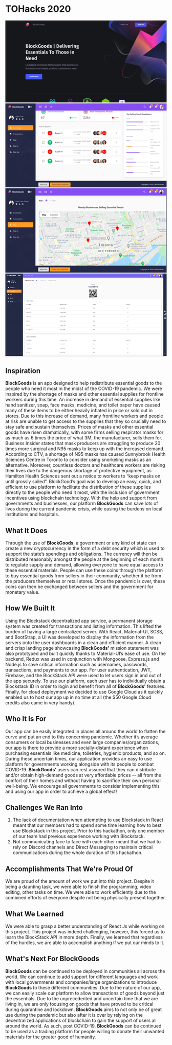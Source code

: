 # TOHacks 2020

![App Demo](demo/landing.png)
![App Demo](demo/customer-dashboard.png)
![App Demo](demo/maps.png)
![App Demo](demo/transactions.png)

## Inspiration
**BlockGoods** is an app designed to help redistribute essential goods to the people who need it most in the midst of the COVID-19 pandemic. We were inspired by the shortage of masks and other essential supplies for frontline workers during this time. An increase in demand of essential supplies like hand sanitizer, soap, face masks, medicine, and toilet paper have caused many of these items to be either heavily inflated in price or sold out in stores. Due to this increase of demand, many frontline workers and people at risk are unable to get access to the supplies that they so crucially need to stay safe and sustain themselves. Prices of masks and other essential goods have risen dramatically, with some firms selling respirator masks for as much as 6 times the price of what 3M, the manufacturer, sells them for. Business Insider states that mask producers are struggling to produce 20 times more surgical and N95 masks to keep up with the increased demand. According to CTV, a shortage of N95 masks has caused Sunnybrook Health Sciences Centre in Toronto to consider using snorkeling masks as an alternative. Moreover, countless doctors and healthcare workers are risking their lives due to the dangerous shortage of protective equipment, as Hamilton Health Sciences sent out a notice to workers to “keep masks on until grossly soiled”. BlockGood’s goal was to develop an easy, quick, and efficient to use platform to facilitate the distribution of these supplies directly to the people who need it most, with the inclusion of government incentives using blockchain technology. With the help and support from governments and businesses, our platform **BlockGoods** can save lots of lives during the current pandemic crisis, while easing the burdens on local institutions and hospitals.

## What It Does
Through the use of **BlockGoods**, a government or any kind of state can create a new cryptocurrency in the form of a debt security which is used to support the state’s spendings and obligations. The currency will then be distributed reasonably amongst the people at the beginning of each month to regulate supply and demand, allowing everyone to have equal access to these essential materials. People can use these coins through the platform to buy essential goods from sellers in their community, whether it be from the producers themselves or retail stores. Once the pandemic is over, these coins can then be exchanged between sellers and the government for monetary value. 

## How We Built It
Using the Blockstack decentralized app service, a permanent storage system was created for transactions and listing information. This lifted the burden of having a large centralized server. With React, Material-UI, SCSS, and BootStrap, a UI was developed to display the information from the servers onto the user dashboards in a clean and efficient manner. A clean and crisp landing page showcasing **BlockGoods'** mission statement was also prototyped and built quickly thanks to Material-UI’s ease of use. On the backend, Redux was used in conjunction with Mongoose, Express.js and Node.js to save critical information such as usernames, passwords, transactions, and payments to our app. For user authentication, JWT, Firebase, and the BlockStack API were used to let users sign in and out of the app securely. To use our platform, each user has to individually obtain a Blockstack ID in order to login and benefit from all of **BlockGoods’** features. Finally, for cloud deployment we decided to use Google Cloud as it quickly enabled us to host our app up in no time at all (the $50 Google Cloud credits also came in very handy).

## Who It Is For
Our app can be easily integrated in places all around the world to flatten the curve and put an end to this concerning pandemic. Whether it’s average consumers or local businesses and even large companies/organizations, our app is there to provide a more socially-distant experience when purchasing essentials like medicine, toiletries, hygienic products, and so on. During these uncertain times, our application provides an easy to use platform for governments working alongside with its people to combat COVID-19. **BlockGoods’** users can rest assured that they can distribute and/or obtain high-demand goods at very affordable prices -- all from the comfort of their homes and without having to sacrifice their own personal well-being. We encourage all governments to consider implementing this and using our app in order to achieve a global effect!

## Challenges We Ran Into
1. The lack of documentation when attempting to use Blockstack in React meant that our members had to spend some time learning how to best use Blockstack in this project. Prior to this hackathon, only one member of our team had previous experience working with Blockstack.
2. Not communicating face to face with each other meant that we had to rely on Discord channels and Direct Messaging to maintain critical communications during the whole duration of this hackathon.

## Accomplishments That We're Proud Of
We are proud of the amount of work we put into this project. Despite it being a daunting task, we were able to finish the programming, video editing, other tasks on time. We were able to work efficiently due to the combined efforts of everyone despite not being physically present together.

## What We Learned
We were able to grasp a better understanding of React Js while working on this project. This project was indeed challenging, however, this forced us to learn the BlockStack API in more depth. Finally, we learned that regardless of the hurdles, we are able to accomplish anything if we put our minds to it.

## What's Next For BlockGoods
**BlockGoods** can be continued to be deployed in communities all across the world. We can continue to add support for different languages and work with local governments and companies/large organizations to introduce **BlockGoods** to these different communities. Due to the nature of our app, we can easily scale our platform to allow transactions of goods beyond just the essentials. Due to the unprecedented and uncertain time that we are living in, we are only focusing on goods that have proved to be critical during quarantine and lockdown. **BlockGoods** aims to not only be of great use during the pandemic but also after it is over by relying on the decentralized applications of blockchain to gain the support of users all around the world. As such, post COVID-19, **BlockGoods** can be continued to be used as a trading platform for people willing to donate their unwanted materials for the greater good of humanity.
